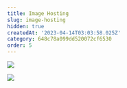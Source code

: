 ```yaml
---
title: Image Hosting
slug: image-hosting
hidden: true
createdAt: '2023-04-14T03:03:58.025Z'
category: 648c78a099dd520072cf6530
order: 5
---
```

![](https://files.readme.io/f7bb90b-Adding-RevenueCat-to-your-app.png)

![](https://files.readme.io/563a29f-RevenueCat-for-existing-apps.png)